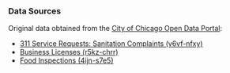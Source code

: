 ### Data Sources
Original data obtained from the [City of Chicago Open Data Portal](https://data.cityofchicago.org/):

- [311 Service Requests: Sanitation Complaints (v6vf-nfxy)](https://data.cityofchicago.org/resource/v6vf-nfxy.csv)
- [Business Licenses (r5kz-chrr)](https://data.cityofchicago.org/resource/r5kz-chrr.csv)
- [Food Inspections (4ijn-s7e5)](https://data.cityofchicago.org/resource/4ijn-s7e5.csv)
